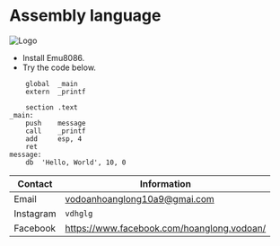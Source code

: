 # Assembly language
![Logo](https://i.pinimg.com/originals/25/a8/5d/25a85d9e5057430d82273a3c75e73014.png)
- Install Emu8086.
- Try the code below.
```Assembly
    global  _main
    extern  _printf

    section .text
_main:
    push    message
    call    _printf
    add     esp, 4
    ret
message:
    db  'Hello, World', 10, 0
```

| Contact | Information |
|---------|-------------|
| Email   | vodoanhoanglong10a9@gmai.com|
| Instagram  | `vdhglg`|
| Facebook  | https://www.facebook.com/hoanglong.vodoan/
